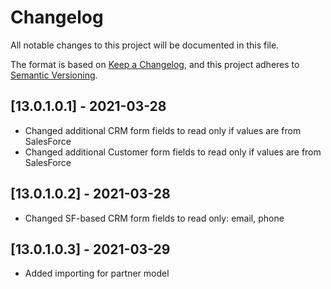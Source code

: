 # Changelog
All notable changes to this project will be documented in this file.

The format is based on [Keep a Changelog](https://keepachangelog.com/en/1.0.0/),
and this project adheres to [Semantic Versioning](https://semver.org/spec/v2.0.0.html).

## [13.0.1.0.1] - 2021-03-28
   - Changed additional CRM form fields to read only if values are from SalesForce
   - Changed additional Customer form fields to read only if values are from SalesForce

## [13.0.1.0.2] - 2021-03-28
   - Changed SF-based CRM form fields to read only: email, phone

## [13.0.1.0.3] - 2021-03-29
   - Added importing for partner model
